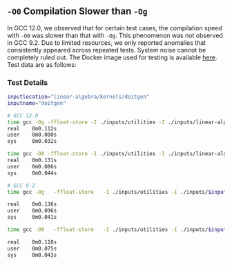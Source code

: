 ## **`-O0` Compilation Slower than `-Og`**

In GCC 12.0, we observed that for certain test cases, the compilation speed with `-O0` was slower than that with `-Og`. This phenomenon was not observed in GCC 9.2. Due to limited resources, we only reported anomalies that consistently appeared across repeated tests. System noise cannot be completely ruled out. The Docker image used for testing is available [here](https://hub.docker.com/r/anonymicse2021/gcc_inputs). Test data are as follows:

### **Test Details**

```bash
inputlocation="linear-algebra/kernels/doitgen"
inputname="doitgen"

# GCC 12.0
time gcc -Og -ffloat-store -I ./inputs/utilities -I ./inputs/linear-algebra/kernels/doitgen ./inputs/utilities/polybench.c ./inputs/linear-algebra/kernels/doitgen/doitgen.c -DPOLYBENCH_TIME -o ./test
real    0m0.112s
user    0m0.080s
sys     0m0.032s

time gcc -O0 -ffloat-store -I ./inputs/utilities -I ./inputs/linear-algebra/kernels/doitgen ./inputs/utilities/polybench.c ./inputs/linear-algebra/kernels/doitgen/doitgen.c -DPOLYBENCH_TIME -o ./test
real    0m0.131s
user    0m0.086s
sys     0m0.044s

# GCC 9.2
time gcc -Og   -ffloat-store   -I ./inputs/utilities -I ./inputs/$inputlocation ./inputs/utilities/polybench.c ./inputs/$inputlocation/$inputname.c -DPOLYBENCH_TIME -o ./test

real    0m0.136s
user    0m0.096s
sys     0m0.041s

time gcc -O0   -ffloat-store   -I ./inputs/utilities -I ./inputs/$inputlocation ./inputs/utilities/polybench.c ./inputs/$inputlocation/$inputname.c -DPOLYBENCH_TIME -o ./test

real    0m0.118s
user    0m0.075s
sys     0m0.043s
